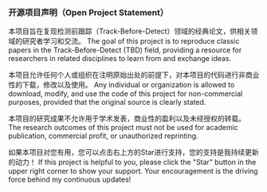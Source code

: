 ### 开源项目声明（Open Project Statement）

本项目旨在复现检测前跟踪（Track-Before-Detect）领域的经典论文，供相关领域的研究者学习和交流。
The goal of this project is to reproduce classic papers in the Track-Before-Detect (TBD) field, providing a resource for researchers in related disciplines to learn from and exchange ideas.


本项目允许任何个人或组织在注明原始出处的前提下，对本项目的代码进行非商业性的下载，修改以及使用。
Any individual or organization is allowed to download, modify, and use the code of this project for non-commercial purposes, provided that the original source is clearly stated.


本项目的研究成果不允许用于学术发表，商业性的盈利以及未经授权的转载。
The research outcomes of this project must not be used for academic publication, commercial profit, or unauthorized reprinting.


如果本项目对您有用，您可以点击右上方的Star进行支持，您的支持是我持续更新的动力！
If this project is helpful to you, please click the "Star" button in the upper right corner to show your support. Your encouragement is the driving force behind my continuous updates!
